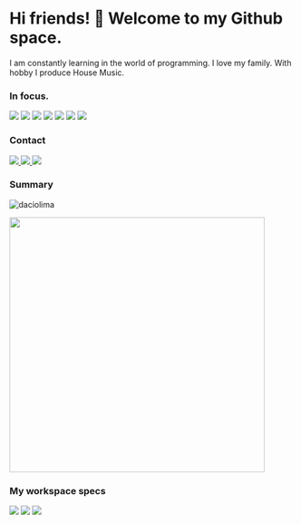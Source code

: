 
# Hi friends! 👋  Welcome to my Github space.
I am constantly learning in the world of programming. I love my family. With hobby I produce House Music.

### In focus.
<p>
   <img src="https://img.shields.io/badge/python%20-%233776AB.svg?&style=for-the-badge&logo=python&logoColor=white"/>
   <img src="https://img.shields.io/badge/django%20-%23092E20.svg?&style=for-the-badge&logo=django&logoColor=white"/>
   <img src="https://img.shields.io/badge/datascience%20-%23323330.svg?&style=for-the-badge"/>
   <img src="https://img.shields.io/badge/javascript%20-%23323330.svg?&style=for-the-badge&logo=javascript&logoColor=%23F7DF1E"/>
   <img src="https://img.shields.io/badge/react%20-%2320232a.svg?&style=for-the-badge&logo=react&logoColor=%2361DAFB"/>
   <img src="https://img.shields.io/badge/html5%20-%23E34F26.svg?&style=for-the-badge&logo=html5&logoColor=white"/>
   <img src="https://img.shields.io/badge/bootstrap%20-%23563D7C.svg?&style=for-the-badge&logo=bootstrap&logoColor=white"/>
</p>


### Contact
<p>
  
  <a href='mailto:contato.dacio@gmail.com'>
   <img src="https://img.shields.io/badge/contato.dacio@gmail.com%20-%23E34F26.svg?&style=for-the-badge&logo=gmail&logoColor=white"/>
  </a>
  <a href="https://www.linkedin.com/in/daciolima/" target="_blank">
    <img src="https://img.shields.io/badge/linkedin-%230077B5.svg?&style=for-the-badge&logo=linkedin&logoColor=white" />
  </a>
  <a href="https://instagram.com/daciolimamusic" target="_blank">
    <img src="https://img.shields.io/badge/instagram-%23E4405F.svg?&style=for-the-badge&logo=instagram&logoColor=white" />        
  </a>
  
</p>


<!-- <p align='center'>
  
</p> -->

### Summary

<p align="left"><img src="https://komarev.com/ghpvc/?username=daciolima" alt="daciolima" /></p>
<!--[![Top Langs](https://github-readme-stats.vercel.app/api/top-langs/?username=daciolima&layout=compact)](https://github.com/daciolima/github-readme-stats)-->
<p>
<img src="https://github-readme-stats.vercel.app/api?username=daciolima&show_icons=true&count_private=true&theme=white" width="450" />

<!-- <img src="https://github-readme-stats.vercel.app/api/top-langs/?username=daciolima" alt="daciolima" /> -->
</p>

### My workspace specs
<p>
  <img src="https://img.shields.io/badge/apple-macbook%20pro%20-%23999999.svg?&style=for-the-badge&logo=apple&logoColor=white" />
  <img src="https://img.shields.io/badge/intel-core%20i5%20-%230071C5.svg?&style=for-the-badge&logo=intel&logoColor=white" />
  <img src="https://img.shields.io/badge/RAM-8GB-%230071C5.svg?&style=for-the-badge&logoColor=white" />
</p>

<!--
### Repository Import
<a href="https://github.com/daciolima/daciolima">
  <img align="center" src="https://github-readme-stats.vercel.app/api/pin/?username=daciolima&repo=daciolima" />
</a>
-->

<!--
<details>
  <summary>📃 My Resume</summary>



## Education

- 📖 **Sistemas para Internet**\
📆 - 2015 - 2017\
📍 - **Universidade de João Pessoa - Unipê** - João Pessoa, Brazil


</details>  
-->

<!--
**daciolima/daciolima** is a ✨ _special_ ✨ repository because its `README.md` (this file) appears on your GitHub profile.

Here are some ideas to get you started:

- 🔭 I’m currently working on ...
- 🌱 I’m currently learning ...
- 👯 I’m looking to collaborate on ...
- 🤔 I’m looking for help with ...
- 💬 Ask me about ...
- 📫 How to reach me: ...
- 😄 Pronouns: ...
- ⚡ Fun fact: ...
-->
